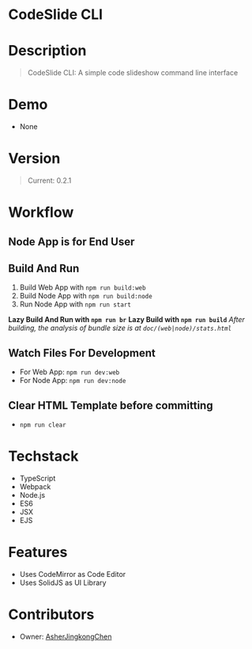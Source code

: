 # CodeSlide CLI

# Description
> CodeSlide CLI: A simple code slideshow command line interface

# Demo
- None

# Version
> Current: 0.2.1

# Workflow
## Node App is for End User

## Build And Run
1. Build Web App with `npm run build:web`
2. Build Node App with `npm run build:node`
3. Run Node App with `npm run start`

**Lazy Build And Run with `npm run br`**
**Lazy Build with `npm run build`**
*After building, the analysis of bundle size is at `doc/(web|node)/stats.html`*

## Watch Files For Development
- For Web App: `npm run dev:web`
- For Node App: `npm run dev:node`

## Clear HTML Template before committing
- `npm run clear`

# Techstack
- TypeScript
- Webpack
- Node.js
- ES6
- JSX
- EJS

# Features
- Uses CodeMirror as Code Editor
- Uses SolidJS as UI Library

# Contributors
- Owner: [AsherJingkongChen](https://github.com/AsherJingkongChen)
